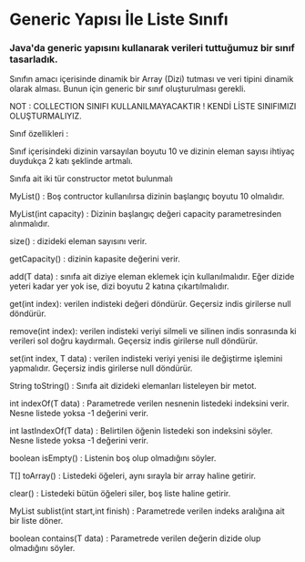 # Generic Yapısı İle Liste Sınıfı

### Java'da generic yapısını kullanarak verileri tuttuğumuz bir sınıf tasarladık.

Sınıfın amacı içerisinde dinamik bir Array (Dizi) tutması ve veri tipini dinamik olarak alması. Bunun için generic bir sınıf oluşturulması gerekli.

NOT : COLLECTION SINIFI KULLANILMAYACAKTIR ! KENDİ LİSTE SINIFIMIZI OLUŞTURMALIYIZ.

Sınıf özellikleri :

Sınıf içerisindeki dizinin varsayılan boyutu 10 ve dizinin eleman sayısı ihtiyaç duydukça 2 katı şeklinde artmalı.

Sınıfa ait iki tür constructor metot bulunmalı

MyList() : Boş contructor kullanılırsa dizinin başlangıç boyutu 10 olmalıdır.

MyList(int capacity) : Dizinin başlangıç değeri capacity parametresinden alınmalıdır.

size() : dizideki eleman sayısını verir.

getCapacity() : dizinin kapasite değerini verir.

add(T data) : sınıfa ait diziye eleman eklemek için kullanılmalıdır. Eğer dizide yeteri kadar yer yok ise, dizi boyutu 2 katına çıkartılmalıdır.

get(int index): verilen indisteki değeri döndürür. Geçersiz indis girilerse null döndürür.

remove(int index): verilen indisteki veriyi silmeli ve silinen indis sonrasında ki verileri sol doğru kaydırmalı. Geçersiz indis girilerse null döndürür.

set(int index, T data) : verilen indisteki veriyi yenisi ile değiştirme işlemini yapmalıdır. Geçersiz indis girilerse null döndürür.

String toString() : Sınıfa ait dizideki elemanları listeleyen bir metot.

int indexOf(T data) : Parametrede verilen nesnenin listedeki indeksini verir. Nesne listede yoksa -1 değerini verir.

int lastIndexOf(T data) : Belirtilen öğenin listedeki son indeksini söyler. Nesne listede yoksa -1 değerini verir.

boolean isEmpty() : Listenin boş olup olmadığını söyler.

T[] toArray() : Listedeki öğeleri, aynı sırayla bir array haline getirir.

clear() : Listedeki bütün öğeleri siler, boş liste haline getirir.

MyList<T> sublist(int start,int finish) : Parametrede verilen indeks aralığına ait bir liste döner.

boolean contains(T data) : Parametrede verilen değerin dizide olup olmadığını söyler.

